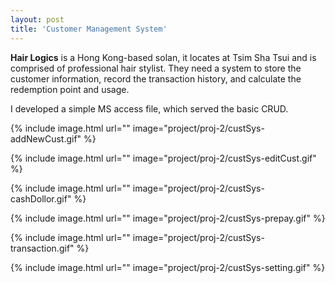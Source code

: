 ```yaml
---
layout: post
title: 'Customer Management System'
---
```


**Hair Logics** is a Hong Kong-based solan, it locates at Tsim Sha Tsui and is comprised of professional hair stylist.
They need a system to store the customer information, record the transaction history, and calculate the redemption point and usage.

I developed a simple MS access file, which served the basic CRUD.

{% include image.html url="" image="project/proj-2/custSys-addNewCust.gif" %}

{% include image.html url="" image="project/proj-2/custSys-editCust.gif" %}

{% include image.html url="" image="project/proj-2/custSys-cashDollor.gif" %}

{% include image.html url="" image="project/proj-2/custSys-prepay.gif" %}

{% include image.html url="" image="project/proj-2/custSys-transaction.gif" %}

{% include image.html url="" image="project/proj-2/custSys-setting.gif" %}